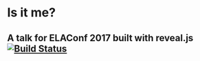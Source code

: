 # Is it me? 
## A talk for ELAConf 2017 built with reveal.js [![Build Status](https://travis-ci.org/hakimel/reveal.js.svg?branch=master)](https://travis-ci.org/hakimel/reveal.js)